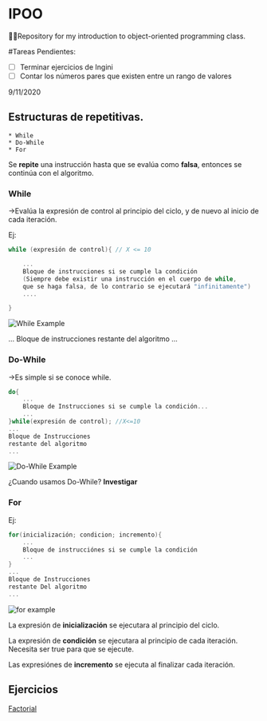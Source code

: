 # IPOO
 👩‍💻Repository for my introduction to object-oriented programming class.  

#Tareas Pendientes:
- [ ] Terminar ejercicios de Ingini
- [ ] Contar los números pares que existen entre un rango de valores

9/11/2020

## Estructuras de repetitivas.
    * While
    * Do-While
    * For

Se **repite** una instrucción hasta que se evalúa como **falsa**,
entonces se continúa con el algoritmo.

### While
->Evalúa la expresión de control al principio del ciclo,
y de nuevo al inicio de cada iteración.

Ej:

``` C++
while (expresión de control){ // X <= 10

    ...
    Bloque de instrucciones si se cumple la condición
    (Siempre debe existir una instrucción en el cuerpo de while,
    que se haga falsa, de lo contrario se ejecutará "infinitamente")
    ....

}
```

![While Example](https://i.imgur.com/fhTxSx7.png)

...
Bloque de instrucciones
restante del algoritmo
...

### Do-While
->Es simple si se conoce while.

``` C++
do{
    ...
    Bloque de Instrucciones si se cumple la condición...
    ...
}while(expresión de control); //X<=10
...
Bloque de Instrucciones
restante del algoritmo
...
```

![Do-While Example](https://i.imgur.com/Ud34gUh.png)

¿Cuando usamos Do-While? **Investigar**

### For

Ej:

``` C++
for(inicialización; condicion; incremento){
    ...
    Bloque de instrucciónes si se cumple la condición
    ...
}
...
Bloque de Instrucciones
restante Del algoritmo
...
```
![for example](https://i.imgur.com/x5bcAl9.png)

La expresión de **inicialización** se ejecutara al principio del ciclo.

La expresión de **condición** se ejecutara al principio de cada iteración. Necesita ser true para que se ejecute.

Las expresiónes de **incremento** se ejecuta al finalizar cada iteración.

## Ejercicios

[Factorial](https://github.com/Ingrid-E/IPOO/tree/master/Factorial)
